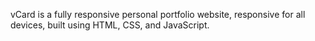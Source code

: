 vCard is a fully responsive personal portfolio website, responsive for all devices, built using HTML, CSS, and JavaScript.
